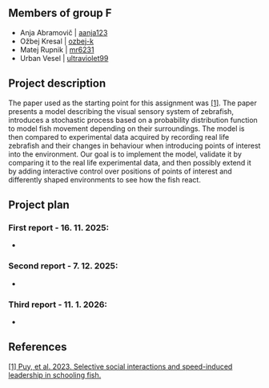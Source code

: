 
## Members of group F
- Anja Abramovič | [aanja123](https://github.com/aanja123)
- Ožbej Kresal | [ozbej-k](https://github.com/ozbej-k)
- Matej Rupnik | [mr6231](https://github.com/mr6231)
- Urban Vesel | [ultraviolet99](https://github.com/ultraviolet99)

## Project description
The paper used as the starting point for this assignment was [[1]](#1). The paper presents a model describing the visual sensory system of zebrafish, introduces a stochastic process based on a probability distribution function to model fish movement depending on their surroundings. The model is then compared to experimental data acquired by recording real life zebrafish and their changes in behaviour when introducing points of interest into the environment. Our goal is to implement the model, validate it by comparing it to the real life experimental data, and then possibly extend it by adding interactive control over positions of points of interest and differently shaped environments to see how the fish react.

## Project plan
### First report - 16. 11. 2025:
-

### Second report - 7. 12. 2025:
-

### Third report - 11. 1. 2026:
-

## References
<a id="1" href="https://arxiv.org/abs/2305.17108">[1] Puy, et al. 2023. Selective social interactions and speed-induced leadership in schooling fish.</a> 
